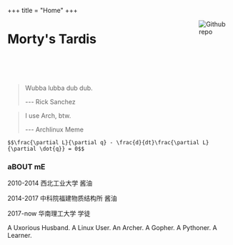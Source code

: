 +++
title =  "Home"
+++

[<img src="https://avatars3.githubusercontent.com/u/8831685?s=460&v=4" style="max-width:15%;min-width:40px;float:right;" alt="Github repo" />](https://github.com/unkcpz)

# Morty's Tardis
<br>
<br>
<br>

> Wubba lubba dub dub.
>
> --- Rick Sanchez

> I use Arch, btw.
>
> --- Archlinux Meme


<!-- `$${\sqrt {n}}\left(\left({\frac {1}{n}}\sum _{i=1}^{n}X_{i}\right)-\mu \right)\ {\xrightarrow {d}}\ N\left(0,\sigma ^{2}\right)$$` -->

<!-- `$$
\begin{align}
&\nabla \cdot \vec{E}  =  \frac{\rho}{\varepsilon_0}\\
(\vec{B} \quad Fields) \quad &\nabla \cdot \vec{B}  =  0\\
&\nabla \times \vec{E}  = - \frac{\partial \vec{B}}{\partial t}\\
&\nabla \times \vec{B}  =  \mu_0 \vec{J} + \mu_0\varepsilon_0\frac{\partial \vec{E}}{\partial t}
\end{align}$$` -->

`$$\frac{\partial L}{\partial q} - \frac{d}{dt}\frac{\partial L}{\partial \dot{q}} = 0$$`

### aBOUT mE

2010-2014 西北工业大学  酱油

2014-2017 中科院福建物质结构所  酱油

2017-now  华南理工大学  学徒

A Uxorious Husband. A Linux User. An Archer. A Gopher. A Pythoner. A Learner.
